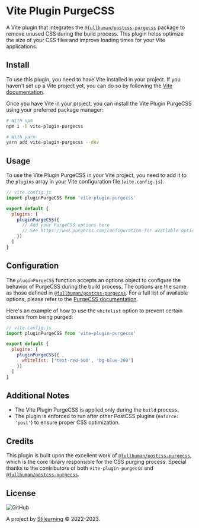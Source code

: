 # Vite Plugin PurgeCSS

A Vite plugin that integrates the [`@fullhuman/postcss-purgecss`][1] package to remove unused CSS during the build process. This plugin helps optimize the size of your CSS files and improve loading times for your Vite applications.

## Install

To use this plugin, you need to have Vite installed in your project. If you haven't set up a Vite project yet, you can do so by following the [Vite documentation][2].

Once you have Vite in your project, you can install the Vite Plugin PurgeCSS using your preferred package manager:

```bash
# With npm
npm i -D vite-plugin-purgecss

# With yarn
yarn add vite-plugin-purgecss --dev
```

## Usage

To use the Vite Plugin PurgeCSS in your Vite project, you need to add it to the `plugins` array in your Vite configuration file (`vite.config.js`).

```javascript
// vite.config.js
import pluginPurgeCSS from 'vite-plugin-purgecss'

export default {
  plugins: [
    pluginPurgeCSS({
      // Add your PurgeCSS options here
      // See https://www.purgecss.com/configuration for available options
    })
  ]
}
```

## Configuration

The `pluginPurgeCSS` function accepts an options object to configure the behavior of PurgeCSS during the build process. The options are the same as those defined in [`@fullhuman/postcss-purgecss`][1]. For a full list of available options, please refer to the [PurgeCSS documentation][3].

Here's an example of how to use the `whitelist` option to prevent certain classes from being purged:

```javascript
// vite.config.js
import pluginPurgeCSS from 'vite-plugin-purgecss'

export default {
  plugins: [
    pluginPurgeCSS({
      whitelist: ['text-red-500', 'bg-blue-200']
    })
  ]
}
```

## Additional Notes

- The Vite Plugin PurgeCSS is applied only during the `build` process.
- The plugin is enforced to run after other PostCSS plugins (`enforce: 'post'`) to ensure proper CSS optimization.

## Credits

This plugin is built upon the excellent work of [`@fullhuman/postcss-purgecss`][1], which is the core library responsible for the CSS purging process. Special thanks to the contributors of both `vite-plugin-purgecss` and [`@fullhuman/postcss-purgecss`][1].

## License

![GitHub](https://img.shields.io/github/license/bent10/vite-plugins)

A project by [Stilearning](https://stilearning.com) &copy; 2022-2023.

[1]: https://github.com/FullHuman/purgecss
[2]: https://vitejs.dev/guide
[3]: https://www.purgecss.com/configuration
